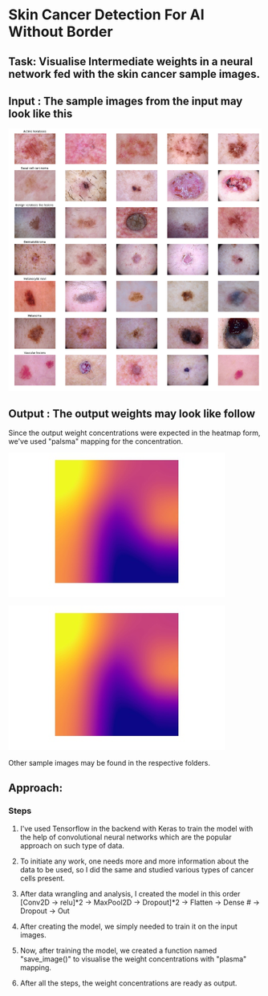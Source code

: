 # Skin Cancer Detection For AI Without Border

## Task: Visualise Intermediate weights in a neural network fed with the skin cancer sample images.

## Input : The sample images from the input may look like this

![alt text](https://github.com/saarques/Deep_learning_notebooks/blob/master/Sample_input_images/Skin_cancer_input_image-10.png "Sample Input images")


## Output : The output weights may look like follow

Since the output weight concentrations were expected in the heatmap form, we've used "palsma" mapping for the concentration.

![alt text](https://github.com/saarques/Deep_learning_notebooks/blob/master/Sample_output_images/output_image_test0%200-11.jpg "Weight Concentration")

![alt text](https://github.com/saarques/Deep_learning_notebooks/blob/master/Sample_output_images/output_image_test0%200-11.jpg "Weight Concentration")

Other sample images may be found in the respective folders.

## Approach:
### Steps
 1. I've used Tensorflow in the backend with Keras to train the model with the help of convolutional neural networks which are the popular approach on such type of data.

 2. To initiate any work, one needs more and more information about the data to be used, so I did the same and studied various types of cancer cells present.

 3. After data wrangling and analysis, I created the model in this order [Conv2D -> relu]*2 -> MaxPool2D -> Dropout]*2 -> Flatten -> Dense # -> Dropout -> Out

 4. After creating the model, we simply needed to train it on the input images.

 5. Now, after training the model, we created a function named "save_image()" to visualise the weight concentrations with "plasma" mapping. 

 6. After all the steps, the weight concentrations are ready as output.